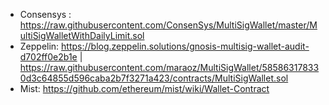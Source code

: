 * Consensys : https://raw.githubusercontent.com/ConsenSys/MultiSigWallet/master/MultiSigWalletWithDailyLimit.sol
* Zeppelin: https://blog.zeppelin.solutions/gnosis-multisig-wallet-audit-d702ff0e2b1e | https://raw.githubusercontent.com/maraoz/MultiSigWallet/585863178330d3c64855d596caba2b7f3271a423/contracts/MultiSigWallet.sol
* Mist: https://github.com/ethereum/mist/wiki/Wallet-Contract
